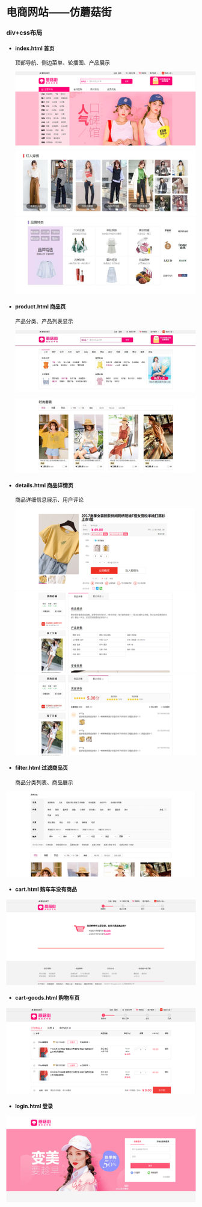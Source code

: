 # 电商网站——仿蘑菇街
### div+css布局 <br>
* #### index.html  首页<br>
  顶部导航、侧边菜单、轮播图、产品展示
  
  ![Image text](https://raw.githubusercontent.com/zhao-bi-han/My-project/master/%E7%94%B5%E5%95%86%E7%BD%91%E7%AB%99%E4%BB%BF%E8%98%91%E8%8F%87%E8%A1%97/readmeImg/index1.png)
   ![Image text](https://raw.githubusercontent.com/zhao-bi-han/My-project/master/%E7%94%B5%E5%95%86%E7%BD%91%E7%AB%99%E4%BB%BF%E8%98%91%E8%8F%87%E8%A1%97/readmeImg/index2.jpg)
    ![Image text](https://raw.githubusercontent.com/zhao-bi-han/My-project/master/%E7%94%B5%E5%95%86%E7%BD%91%E7%AB%99%E4%BB%BF%E8%98%91%E8%8F%87%E8%A1%97/readmeImg/index3.jpg)
* #### product.html 商品页<br>
  产品分类、产品列表显示
  
  ![Image text](https://raw.githubusercontent.com/zhao-bi-han/My-project/master/%E7%94%B5%E5%95%86%E7%BD%91%E7%AB%99%E4%BB%BF%E8%98%91%E8%8F%87%E8%A1%97/readmeImg/product1.jpg)
  
  ![Image text](https://raw.githubusercontent.com/zhao-bi-han/My-project/master/%E7%94%B5%E5%95%86%E7%BD%91%E7%AB%99%E4%BB%BF%E8%98%91%E8%8F%87%E8%A1%97/readmeImg/prouct2.jpg)
* #### details.html 商品详情页<br>
  商品详细信息展示、用户评论
  
   ![Image text](https://raw.githubusercontent.com/zhao-bi-han/My-project/master/%E7%94%B5%E5%95%86%E7%BD%91%E7%AB%99%E4%BB%BF%E8%98%91%E8%8F%87%E8%A1%97/readmeImg/details1.png)
   ![Image text](https://raw.githubusercontent.com/zhao-bi-han/My-project/master/%E7%94%B5%E5%95%86%E7%BD%91%E7%AB%99%E4%BB%BF%E8%98%91%E8%8F%87%E8%A1%97/readmeImg/details2.png)
    ![Image text](https://raw.githubusercontent.com/zhao-bi-han/My-project/master/%E7%94%B5%E5%95%86%E7%BD%91%E7%AB%99%E4%BB%BF%E8%98%91%E8%8F%87%E8%A1%97/readmeImg/details3.jpg)
* #### filter.html 过滤商品页<br>
  商品分类列表、商品展示
  
 ![Image text](https://raw.githubusercontent.com/zhao-bi-han/My-project/master/%E7%94%B5%E5%95%86%E7%BD%91%E7%AB%99%E4%BB%BF%E8%98%91%E8%8F%87%E8%A1%97/readmeImg/filter.jpg)
* #### cart.html 购车车没有商品<br>

![Image text](https://raw.githubusercontent.com/zhao-bi-han/My-project/master/%E7%94%B5%E5%95%86%E7%BD%91%E7%AB%99%E4%BB%BF%E8%98%91%E8%8F%87%E8%A1%97/readmeImg/cart.png)
* #### cart-goods.html  购物车页<br>

![Image text](https://raw.githubusercontent.com/zhao-bi-han/My-project/master/%E7%94%B5%E5%95%86%E7%BD%91%E7%AB%99%E4%BB%BF%E8%98%91%E8%8F%87%E8%A1%97/readmeImg/cart-goods.png)
* #### login.html  登录

![Image text](https://raw.githubusercontent.com/zhao-bi-han/My-project/master/%E7%94%B5%E5%95%86%E7%BD%91%E7%AB%99%E4%BB%BF%E8%98%91%E8%8F%87%E8%A1%97/readmeImg/login.png)
